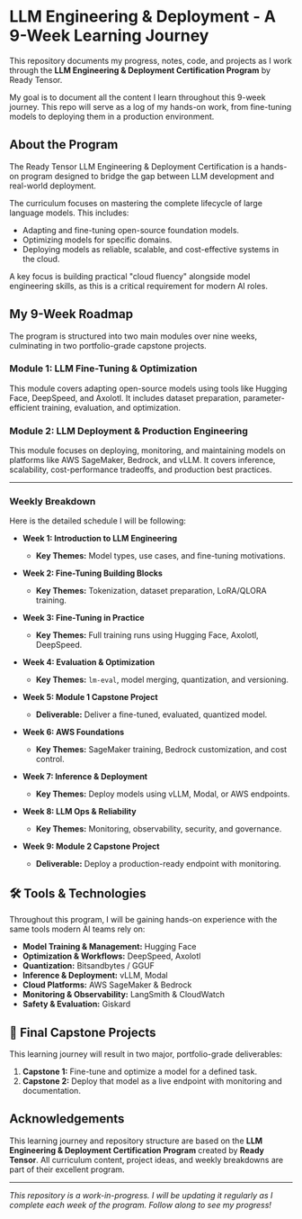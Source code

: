 # LLM Engineering & Deployment - A 9-Week Learning Journey

This repository documents my progress, notes, code, and projects as I work through the **LLM Engineering & Deployment Certification Program** by Ready Tensor.

My goal is to document all the content I learn throughout this 9-week journey. This repo will serve as a log of my hands-on work, from fine-tuning models to deploying them in a production environment.

## About the Program

The Ready Tensor LLM Engineering & Deployment Certification is a hands-on program designed to bridge the gap between LLM development and real-world deployment.

The curriculum focuses on mastering the complete lifecycle of large language models. This includes:
* Adapting and fine-tuning open-source foundation models.
* Optimizing models for specific domains.
* Deploying models as reliable, scalable, and cost-effective systems in the cloud.

A key focus is building practical "cloud fluency" alongside model engineering skills, as this is a critical requirement for modern AI roles.

## My 9-Week Roadmap

The program is structured into two main modules over nine weeks, culminating in two portfolio-grade capstone projects.

### Module 1: LLM Fine-Tuning & Optimization
This module covers adapting open-source models using tools like Hugging Face, DeepSpeed, and Axolotl. It includes dataset preparation, parameter-efficient training, evaluation, and optimization.

### Module 2: LLM Deployment & Production Engineering
This module focuses on deploying, monitoring, and maintaining models on platforms like AWS SageMaker, Bedrock, and vLLM. It covers inference, scalability, cost-performance tradeoffs, and production best practices.

---

### Weekly Breakdown

Here is the detailed schedule I will be following:

* **Week 1: Introduction to LLM Engineering**
    * **Key Themes:** Model types, use cases, and fine-tuning motivations.

* **Week 2: Fine-Tuning Building Blocks**
    * **Key Themes:** Tokenization, dataset preparation, LoRA/QLORA training.

* **Week 3: Fine-Tuning in Practice**
    * **Key Themes:** Full training runs using Hugging Face, Axolotl, DeepSpeed.

* **Week 4: Evaluation & Optimization**
    * **Key Themes:** `lm-eval`, model merging, quantization, and versioning.

* **Week 5: Module 1 Capstone Project**
    * **Deliverable:** Deliver a fine-tuned, evaluated, quantized model.

* **Week 6: AWS Foundations**
    * **Key Themes:** SageMaker training, Bedrock customization, and cost control.

* **Week 7: Inference & Deployment**
    * **Key Themes:** Deploy models using vLLM, Modal, or AWS endpoints.

* **Week 8: LLM Ops & Reliability**
    * **Key Themes:** Monitoring, observability, security, and governance.

* **Week 9: Module 2 Capstone Project**
    * **Deliverable:** Deploy a production-ready endpoint with monitoring.

## 🛠️ Tools & Technologies

Throughout this program, I will be gaining hands-on experience with the same tools modern AI teams rely on:

* **Model Training & Management:** Hugging Face
* **Optimization & Workflows:** DeepSpeed, Axolotl
* **Quantization:** Bitsandbytes / GGUF
* **Inference & Deployment:** vLLM, Modal
* **Cloud Platforms:** AWS SageMaker & Bedrock
* **Monitoring & Observability:** LangSmith & CloudWatch
* **Safety & Evaluation:** Giskard

## 🚀 Final Capstone Projects

This learning journey will result in two major, portfolio-grade deliverables:

1.  **Capstone 1:** Fine-tune and optimize a model for a defined task.
2.  **Capstone 2:** Deploy that model as a live endpoint with monitoring and documentation.

## Acknowledgements

This learning journey and repository structure are based on the **LLM Engineering & Deployment Certification Program** created by **Ready Tensor**. All curriculum content, project ideas, and weekly breakdowns are part of their excellent program.

---

*This repository is a work-in-progress. I will be updating it regularly as I complete each week of the program. Follow along to see my progress!*